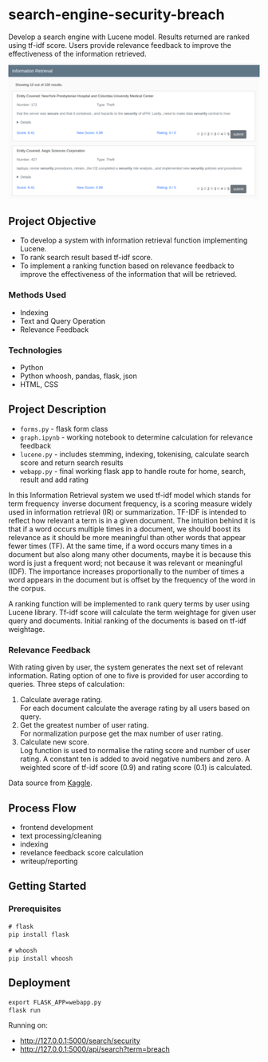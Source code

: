 # search-engine-security-breach
Develop a search engine with Lucene model. Results returned are ranked using tf-idf score. Users provide relevance feedback to improve the effectiveness of the information retrieved.

![Screenshot showing results returned of a search term.](/assets/result.png)

## Project Objective
- To develop a system with information retrieval function implementing Lucene.
- To rank search result based tf-idf score.
- To implement a ranking function based on relevance feedback to improve the effectiveness of the information that will be retrieved.

### Methods Used
* Indexing
* Text and Query Operation
* Relevance Feedback

### Technologies
* Python
* Python whoosh, pandas, flask, json
* HTML, CSS

## Project Description
* `forms.py` - flask form class
* `graph.ipynb` - working notebook to determine calculation for relevance feedback
* `lucene.py` - includes stemming, indexing, tokenising, calculate search score and return search results
* `webapp.py` - final working flask app to handle route for home, search, result and add rating

In this Information Retrieval system we used tf-idf model which stands for term frequency   inverse document frequency, is a scoring measure widely used in information retrieval (IR) or summarization. TF-IDF is intended to reflect how relevant a term is in a given document. The intuition behind it is that if a word occurs multiple times in a document, we should boost its relevance as it should be more meaningful than other words that appear fewer times (TF). At the same time, if a word occurs many times in a document but also along many other documents, maybe it is because this word is just a frequent word; not because it was relevant or meaningful (IDF). The importance increases proportionally to the number of times a word appears in the document but is offset by the frequency of the word in the corpus. 

A ranking function will be implemented to rank query terms by user using Lucene library. Tf-idf score will calculate the term weightage for given user query and documents. Initial ranking of the documents is based on tf-idf weightage.

### Relevance Feedback
With rating given by user, the system generates the next set of relevant information. Rating option of one to five is provided for user according to queries. Three steps of calculation:
1. Calculate average rating.  
For each document calculate the average rating by all users based on query.
2. Get the greatest number of user rating.  
For normalization purpose get the max number of user rating.
3. Calculate new score.  
Log function is used to normalise the rating score and number of user rating. A constant ten is added to avoid negative numbers and zero.
A weighted score of tf-idf score (0.9) and rating score (0.1) is calculated.

Data source from [Kaggle](https://www.kaggle.com/alukosayoenoch/cyber-security-breaches-data/version/1). 

## Process Flow
- frontend development
- text  processing/cleaning
- indexing
- revelance feedback score calculation
- writeup/reporting

## Getting Started
### Prerequisites

```
# flask
pip install flask

# whoosh
pip install whoosh
```

## Deployment

```
export FLASK_APP=webapp.py
flask run
```
Running on:
* http://127.0.0.1:5000/search/security
* http://127.0.0.1:5000/api/search?term=breach

